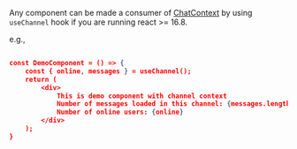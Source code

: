 Any component can be made a consumer of [ChatContext](#chatcontext) by using `useChannel` hook if you are running react >= 16.8.

e.g.,

```json

const DemoComponent = () => {
    const { online, messages } = useChannel();
    return (
        <div>
            This is demo component with channel context
            Number of messages loaded in this channel: {messages.length}
            Number of online users: {online}
        </div>
    );
}

```
